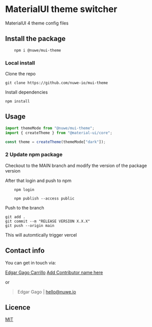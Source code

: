 # MaterialUI theme switcher

MaterialUI 4 theme config files

## Install the package

```shell
    npm i @nuwe/mui-theme
```

### Local install

Clone the repo

```shell
git clone https://github.com/nuwe-io/mui-theme
```

Install dependencies

```shell
npm install
```

## Usage

```js
import themeMode from "@nuwe/mui-theme";
import { createTheme } from "@material-ui/core";

const theme = createTheme(themeMode["dark"]);
```

### 2 Update npm package

Checkout to the MAIN branch and modify the version of the package version

After that login and push to npm

```shell
    npm login
```

```shell
    npm publish --access public
```

Push to the branch

```shell
git add .
git commit --m "RELEASE VERSION X.X.X"
git push --origin main
```

This will automtically trigger vercel

## Contact info

You can get in touch via:

[Edgar Gago Carrillo](https://www.linkedin.com/in/gagocarrilloedgar/)
[Add Contributor name here](https://www.linkedin.com/in/name/)

or

> Edgar Gago | hello@nuwe.io

## Licence

[MIT](https://opensource.org/licenses/MIT)
